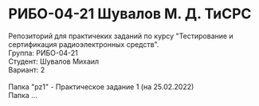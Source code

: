 # РИБО-04-21 Шувалов М. Д. ТиСРС
Репозиторий для практичеких заданий по курсу "Тестирование и cертификация радиоэлектронных средств". <br />
Группа: РИБО-04-21 <br />
Студент: Шувалов Михаил <br />
Вариант: 2 <br />
<br />
Папка "pz1" - Практическое задание 1 (на 25.02.2022) <br />
Папка ... <br />
